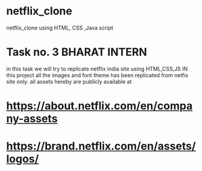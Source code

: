 # netflix_clone
netflix_clone using HTML, CSS ,Java script

# Task no. 3 BHARAT INTERN
in this task we will try to replicate netflix india site using HTML,CSS,JS 
IN this project all the images and font theme has been replicated from netfix site only.
all assets hereby are publicly available at
# https://about.netflix.com/en/company-assets
# https://brand.netflix.com/en/assets/logos/

